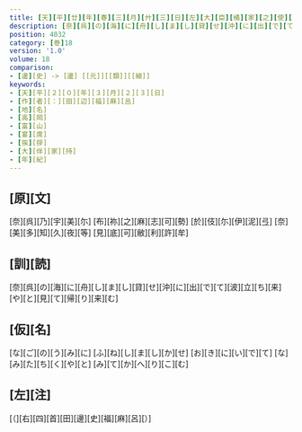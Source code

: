 ```yaml
---
title: [天][平][廿][年][春][三][月][廾][三][日][左][大][臣][橘][家][之][使][者][造][酒][司][令][史][田]<[邊]>[福][麻][呂][饗][于][守][大][伴][宿][祢][家][持][舘][爰][作][新][歌][并][便][誦][古][詠][各][述][心][緒]
description: [奈][呉][の][海][に][舟][し][ま][し][貸][せ][沖][に][出][で][て][波][立][ち][来][や][と][見][て][帰][り][来][む]
position: 4032
category: [巻]18
version: '1.0'
volume: 18
comparison:
- [邊][史] -> [邊] [[元]][[類]][[細]]
keywords:
- [天][平][２][０][年][３][月][２][３][日]
- [作][者][：][田][辺][福][麻][呂]
- [地][名]
- [高][岡]
- [富][山]
- [宴][席]
- [挨][拶]
- [大][伴][家][持]
- [年][紀]
---
```


## [原][文]

[奈][呉][乃][宇][美][尓] [布][祢][之][麻][志][可][勢] [於][伎][尓][伊][泥][弖] [奈][美][多][知][久][夜][等] [見][底][可][敝][利][許][牟]

## [訓][読]

[奈][呉][の][海][に][舟][し][ま][し][貸][せ][沖][に][出][で][て][波][立][ち][来][や][と][見][て][帰][り][来][む]

## [仮][名]

[な][ご][の][う][み][に] [ふ][ね][し][ま][し][か][せ] [お][き][に][い][で][て] [な][み][た][ち][く][や][と] [み][て][か][へ][り][こ][む]

## [左][注]

[（][右][四][首][田][邊][史][福][麻][呂][）]
